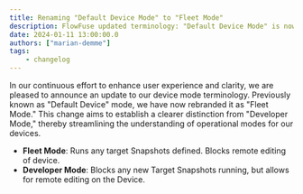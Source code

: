 ```yaml
---
title: Renaming "Default Device Mode" to "Fleet Mode"
description: FlowFuse updated terminology: "Default Device Mode" is now "Fleet Mode," enhancing clarity and operational distinctions for users.
date: 2024-01-11 13:00:00.0
authors: ["marian-demme"]
tags:
    - changelog
---
```


In our continuous effort to enhance user experience and clarity, we are pleased to announce an update to our device mode terminology. Previously known as "Default Device" mode, we have now rebranded it as "Fleet Mode." This change aims to establish a clearer distinction from "Developer Mode," thereby streamlining the understanding of operational modes for our devices.

- **Fleet Mode**: Runs any target Snapshots defined. Blocks remote editing of device.
- **Developer Mode**: Blocks any new Target Snapshots running, but allows for remote editing on the Device.
